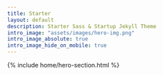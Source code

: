 ```yaml
---
title: Starter
layout: default
description: Starter Sass & Startup Jekyll Theme
intro_image: "assets/images/hero-img.png"
intro_image_absolute: true
intro_image_hide_on_mobile: true
---
```


{% include home/hero-section.html %}
